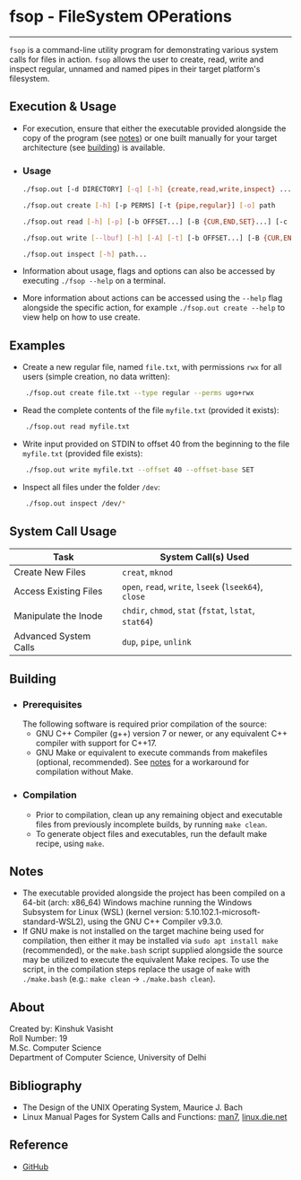 # fsop - FileSystem OPerations
---

`fsop` is a command-line utility program for demonstrating various system calls for files in action. `fsop` allows the user to create, read, write and inspect regular, unnamed and named pipes in their target platform's filesystem.

## Execution & Usage

- For execution, ensure that either the executable provided alongside the copy of the program (see [notes](#Notes)) or one built manually for your target architecture (see [building](#Building)) is available.

- ### Usage
  ```bash
  ./fsop.out [-d DIRECTORY] [-q] [-h] {create,read,write,inspect} ...
  ```
  ```bash
  ./fsop.out create [-h] [-p PERMS] [-t {pipe,regular}] [-o] path
  ```
  ```bash
  ./fsop.out read [-h] [-p] [-b OFFSET...] [-B {CUR,END,SET}...] [-c BYTE-COUNT...] [path]
  ```
  ```bash
  ./fsop.out write [--lbuf] [-h] [-A] [-t] [-b OFFSET...] [-B {CUR,END,SET}...] [-p] [path]
  ```
  ```bash
  ./fsop.out inspect [-h] path...
  ```
- Information about usage, flags and options can also be accessed by executing `./fsop --help` on a terminal.
- More information about actions can be accessed using the `--help` flag alongside the specific action, for example `./fsop.out create --help` to view help on how to use create.

## Examples

- Create a new regular file, named `file.txt`, with permissions `rwx` for all users (simple creation, no data written):
```bash
    ./fsop.out create file.txt --type regular --perms ugo+rwx
```
- Read the complete contents of the file `myfile.txt` (provided it exists):
```bash
    ./fsop.out read myfile.txt
```
- Write input provided on STDIN to offset 40 from the beginning to the file `myfile.txt` (provided file exists):
```bash
    ./fsop.out write myfile.txt --offset 40 --offset-base SET
```
- Inspect all files under the folder `/dev`:
```bash
    ./fsop.out inspect /dev/*
```

## System Call Usage

| Task | System Call(s) Used |
|---|---|
| Create New Files | `creat`, `mknod` |
| Access Existing Files | `open`, `read`, `write`, `lseek` (`lseek64`), `close` |
| Manipulate the Inode | `chdir`, `chmod`, `stat` (`fstat`, `lstat`, `stat64`) |
| Advanced System Calls | `dup`, `pipe`, `unlink` |

## Building

- ### Prerequisites
  The following software is required prior compilation of the source:
  - GNU C++ Compiler (g++) version 7 or newer, or any equivalent C++ compiler with support for C++17.
  - GNU Make or equivalent to execute commands from makefiles (optional, recommended). See [notes](#Notes) for a workaround for compilation without Make.
- ### Compilation
  - Prior to compilation, clean up any remaining object and executable files from previously incomplete builds, by running `make clean`.
  - To generate object files and executables, run the default make recipe, using `make`.

## Notes

- The executable provided alongside the project has been compiled on a 64-bit (arch: x86_64) Windows machine running the Windows Subsystem for Linux (WSL) (kernel version: 5.10.102.1-microsoft-standard-WSL2), using the GNU C++ Compiler v9.3.0.
- If GNU make is not installed on the target machine being used for compilation, then either it may be installed via `sudo apt install make` (recommended), or the `make.bash` script supplied alongside the source may be utilized to execute the equivalent Make recipes. To use the script, in the compilation steps replace the usage of `make` with `./make.bash` (e.g.: `make clean` -> `./make.bash clean`).

## About

Created by:
    Kinshuk Vasisht  
    Roll Number: 19  
    M.Sc. Computer Science  
    Department of Computer Science, University of Delhi

## Bibliography

- The Design of the UNIX Operating System, Maurice J. Bach
- Linux Manual Pages for System Calls and Functions: [man7](https://www.man7.org/linux/man-pages/index.html), [linux.die.net](https://linux.die.net/man/)

## Reference

- [GitHub](https://github.com/kinshuk-h/fsop)
